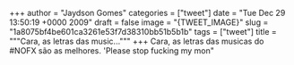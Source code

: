 
+++
author = "Jaydson Gomes"
categories = ["tweet"]
date = "Tue Dec 29 13:50:19 +0000 2009"
draft = false
image = "{TWEET_IMAGE}"
slug = "1a8075bf4be601ca3261e53f7d38310bb51b5b1b"
tags = ["tweet"]
title = """Cara, as letras das music..."""
+++
Cara, as letras das musicas do #NOFX são as melhores. 'Please stop fucking my mon"
